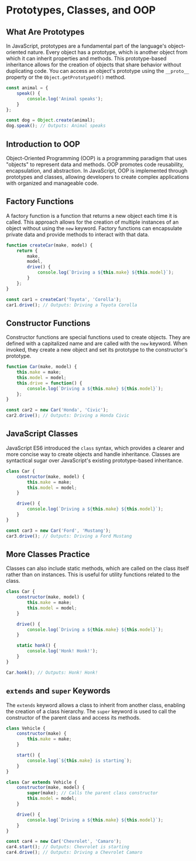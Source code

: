 # Prototypes, Classes, and OOP

## What Are Prototypes
In JavaScript, prototypes are a fundamental part of the language's object-oriented nature. Every object has a prototype, which is another object from which it can inherit properties and methods. This prototype-based inheritance allows for the creation of objects that share behavior without duplicating code. You can access an object's prototype using the `__proto__` property or the `Object.getPrototypeOf()` method.

```javascript
const animal = {
    speak() {
        console.log('Animal speaks');
    }
};

const dog = Object.create(animal);
dog.speak(); // Outputs: Animal speaks
```

## Introduction to OOP
Object-Oriented Programming (OOP) is a programming paradigm that uses "objects" to represent data and methods. OOP promotes code reusability, encapsulation, and abstraction. In JavaScript, OOP is implemented through prototypes and classes, allowing developers to create complex applications with organized and manageable code.

## Factory Functions
A factory function is a function that returns a new object each time it is called. This approach allows for the creation of multiple instances of an object without using the `new` keyword. Factory functions can encapsulate private data and provide methods to interact with that data.

```javascript
function createCar(make, model) {
    return {
        make,
        model,
        drive() {
            console.log(`Driving a ${this.make} ${this.model}`);
        }
    };
}

const car1 = createCar('Toyota', 'Corolla');
car1.drive(); // Outputs: Driving a Toyota Corolla
```

## Constructor Functions
Constructor functions are special functions used to create objects. They are defined with a capitalized name and are called with the `new` keyword. When invoked, they create a new object and set its prototype to the constructor's prototype.

```javascript
function Car(make, model) {
    this.make = make;
    this.model = model;
    this.drive = function() {
        console.log(`Driving a ${this.make} ${this.model}`);
    };
}

const car2 = new Car('Honda', 'Civic');
car2.drive(); // Outputs: Driving a Honda Civic
```

## JavaScript Classes
JavaScript ES6 introduced the `class` syntax, which provides a clearer and more concise way to create objects and handle inheritance. Classes are syntactical sugar over JavaScript's existing prototype-based inheritance.

```javascript
class Car {
    constructor(make, model) {
        this.make = make;
        this.model = model;
    }

    drive() {
        console.log(`Driving a ${this.make} ${this.model}`);
    }
}

const car3 = new Car('Ford', 'Mustang');
car3.drive(); // Outputs: Driving a Ford Mustang
```

## More Classes Practice
Classes can also include static methods, which are called on the class itself rather than on instances. This is useful for utility functions related to the class.

```javascript
class Car {
    constructor(make, model) {
        this.make = make;
        this.model = model;
    }

    drive() {
        console.log(`Driving a ${this.make} ${this.model}`);
    }

    static honk() {
        console.log('Honk! Honk!');
    }
}

Car.honk(); // Outputs: Honk! Honk!
```

## `extends` and `super` Keywords
The `extends` keyword allows a class to inherit from another class, enabling the creation of a class hierarchy. The `super` keyword is used to call the constructor of the parent class and access its methods.

```javascript
class Vehicle {
    constructor(make) {
        this.make = make;
    }

    start() {
        console.log(`${this.make} is starting`);
    }
}

class Car extends Vehicle {
    constructor(make, model) {
        super(make); // Calls the parent class constructor
        this.model = model;
    }

    drive() {
        console.log(`Driving a ${this.make} ${this.model}`);
    }
}

const car4 = new Car('Chevrolet', 'Camaro');
car4.start(); // Outputs: Chevrolet is starting
car4.drive(); // Outputs: Driving a Chevrolet Camaro
```
